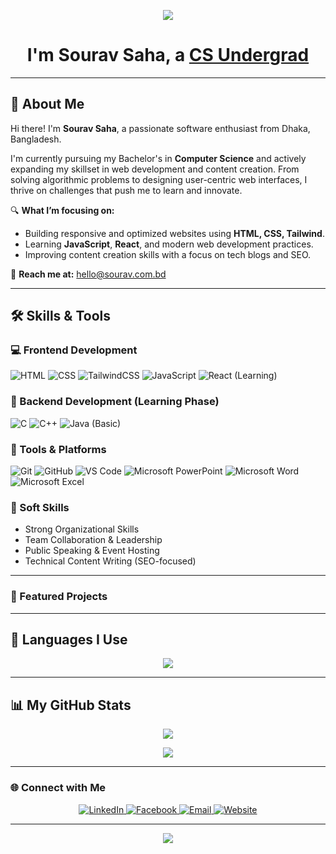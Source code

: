 <p align="center">
  <img src="https://capsule-render.vercel.app/api?type=waving&color=gradient&height=200&section=header&text=Hi%20there!&fontSize=70&animation=fadeIn&fontAlignY=35"/>
</p>

<div align="center">
  <h1>
    I'm Sourav Saha, a <a href="https://sourav.com.bd">CS Undergrad</a>
  </h1>
</div>

---

## 👋 About Me

Hi there! I'm **Sourav Saha**, a passionate software enthusiast from Dhaka, Bangladesh.

I'm currently pursuing my Bachelor's in **Computer Science** and actively expanding my skillset in web development and content creation. From solving algorithmic problems to designing user-centric web interfaces, I thrive on challenges that push me to learn and innovate.

🔍 **What I’m focusing on:**
- Building responsive and optimized websites using **HTML, CSS, Tailwind**.
- Learning **JavaScript**, **React**, and modern web development practices.
- Improving content creation skills with a focus on tech blogs and SEO.

📢 **Reach me at:** hello@sourav.com.bd

---

## 🛠 Skills & Tools

### 💻 Frontend Development
![HTML](https://img.shields.io/badge/HTML5-E34F26?style=for-the-badge&logo=html5&logoColor=white)
![CSS](https://img.shields.io/badge/CSS3-1572B6?style=for-the-badge&logo=css3&logoColor=white)
![TailwindCSS](https://img.shields.io/badge/TailwindCSS-06B6D4?style=for-the-badge&logo=tailwindcss&logoColor=white)
![JavaScript](https://img.shields.io/badge/JavaScript-F7DF1E?style=for-the-badge&logo=javascript&logoColor=black)
![React (Learning)](https://img.shields.io/badge/React-61DAFB?style=for-the-badge&logo=react&logoColor=black)

### 🔡 Backend Development (Learning Phase)
![C](https://img.shields.io/badge/C-00599C?style=for-the-badge&logo=c&logoColor=white)
![C++](https://img.shields.io/badge/C++-00599C?style=for-the-badge&logo=cplusplus&logoColor=white)
![Java (Basic)](https://img.shields.io/badge/Java-007396?style=for-the-badge&logo=java&logoColor=white)

### 🧰 Tools & Platforms
![Git](https://img.shields.io/badge/Git-F05032?style=for-the-badge&logo=git&logoColor=white)
![GitHub](https://img.shields.io/badge/GitHub-181717?style=for-the-badge&logo=github&logoColor=white)
![VS Code](https://img.shields.io/badge/VSCode-007ACC?style=for-the-badge&logo=visualstudiocode&logoColor=white)
![Microsoft PowerPoint](https://img.shields.io/badge/MS%20PowerPoint-B7472A?style=for-the-badge&logo=microsoftpowerpoint&logoColor=white)
![Microsoft Word](https://img.shields.io/badge/MS%20Word-2B579A?style=for-the-badge&logo=microsoftword&logoColor=white)
![Microsoft Excel](https://img.shields.io/badge/MS%20Excel-217346?style=for-the-badge&logo=microsoftexcel&logoColor=white)

### 📝 Soft Skills
- Strong Organizational Skills
- Team Collaboration & Leadership
- Public Speaking & Event Hosting
- Technical Content Writing (SEO-focused)

---

### 🌟 Featured Projects

<!-- Add your project showcases here when ready -->

---

## 📌 Languages I Use

<p align="center">
  <img src="https://github-readme-stats.vercel.app/api/top-langs/?username=souravsahapartho&layout=compact&theme=tokyonight&hide_border=true&langs_count=6&size_weight=0.5&count_weight=0.5" />
</p>

---

## 📊 My GitHub Stats

<p align="center">
  <img src="https://github-readme-stats.vercel.app/api?username=souravsahapartho&show_icons=true&theme=tokyonight&hide_border=true" />
</p>

<p align="center">
  <img src="https://github-readme-streak-stats.herokuapp.com/?user=souravsahapartho&theme=tokyonight&hide_border=true" />
</p>

---

### 🌐 Connect with Me

<p align="center">
  <a href="https://www.linkedin.com/in/souravsahapartho/" target="_blank">
    <img src="https://img.shields.io/badge/LinkedIn-0077B5?style=for-the-badge&logo=linkedin&logoColor=white" alt="LinkedIn">
  </a>
  <a href="https://www.facebook.com/souravsahapartho" target="_blank">
    <img src="https://img.shields.io/badge/Facebook-1877F2?style=for-the-badge&logo=facebook&logoColor=white" alt="Facebook">
  </a>
  <a href="mailto:hello@sourav.com.bd">
    <img src="https://img.shields.io/badge/Email-D14836?style=for-the-badge&logo=gmail&logoColor=white" alt="Email">
  </a>
  <a href="https://sourav.com.bd" target="_blank">
    <img src="https://img.shields.io/badge/Website-255E63?style=for-the-badge&logo=react&logoColor=white" alt="Website">
  </a>
</p>

---

<p align="center">
  <img src="https://capsule-render.vercel.app/api?type=waving&color=gradient&height=120&section=footer"/>
</p>
